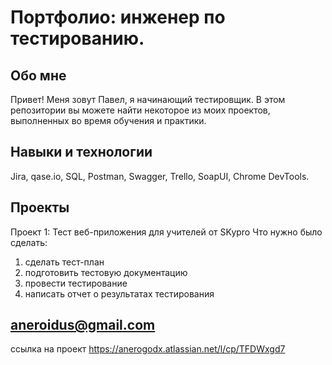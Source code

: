 # Портфолио: инженер по тестированию.
## Обо мне
Привет!  Меня зовут Павел, я начинающий тестировщик.
В этом репозитории вы можете найти  некоторое из моих проектов, выполненных во время обучения и практики.
## Навыки и технологии
Jira, qase.io, SQL, Postman, Swagger, Trello, SoapUI, Chrome DevTools.
## Проекты
Проект 1: Тест веб-приложения для учителей от SKypro
Что нужно было сделать:
1. сделать тест-план
2. подготовить тестовую документацию
3. провести тестирование
4. написать отчет о результатах тестирования

## aneroidus@gmail.com

ссылка на проект https://anerogodx.atlassian.net/l/cp/TFDWxgd7

